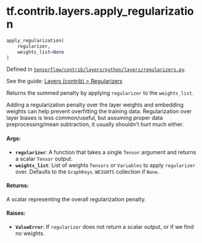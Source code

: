 <div itemscope itemtype="http://developers.google.com/ReferenceObject">
<meta itemprop="name" content="tf.contrib.layers.apply_regularization" />
</div>

# tf.contrib.layers.apply_regularization

``` python
apply_regularization(
    regularizer,
    weights_list=None
)
```



Defined in [`tensorflow/contrib/layers/python/layers/regularizers.py`](https://www.tensorflow.org/code/tensorflow/contrib/layers/python/layers/regularizers.py).

See the guide: [Layers (contrib) > Regularizers](../../../../../api_guides/python/contrib.layers.md#Regularizers)

Returns the summed penalty by applying `regularizer` to the `weights_list`.

Adding a regularization penalty over the layer weights and embedding weights
can help prevent overfitting the training data. Regularization over layer
biases is less common/useful, but assuming proper data preprocessing/mean
subtraction, it usually shouldn't hurt much either.

#### Args:

* <b>`regularizer`</b>: A function that takes a single `Tensor` argument and returns
    a scalar `Tensor` output.
* <b>`weights_list`</b>: List of weights `Tensors` or `Variables` to apply
    `regularizer` over. Defaults to the `GraphKeys.WEIGHTS` collection if
    `None`.


#### Returns:

A scalar representing the overall regularization penalty.


#### Raises:

* <b>`ValueError`</b>: If `regularizer` does not return a scalar output, or if we find
      no weights.
